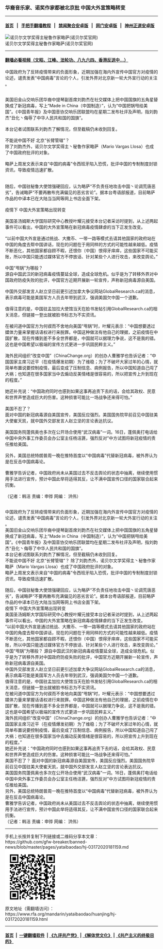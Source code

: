 ### 华裔音乐家、诺奖作家都被北京批 中国大外宣策略转变
------------------------

#### [首页](https://github.com/gfw-breaker/banned-news/blob/master/README.md) &nbsp;&nbsp;|&nbsp;&nbsp; [手把手翻墙教程](https://github.com/gfw-breaker/guides/wiki) &nbsp;&nbsp;|&nbsp;&nbsp; [禁闻聚合安卓版](https://github.com/gfw-breaker/bn-android) &nbsp;&nbsp;|&nbsp;&nbsp; [网门安卓版](https://github.com/oGate2/oGate) &nbsp;&nbsp;|&nbsp;&nbsp; [神州正道安卓版](https://github.com/SzzdOgate/update) 



<div id="headerimg">
 <img alt="诺贝尔文学奖得主秘鲁作家略萨(诺贝尔奖官网)" src="https://www.rfa.org/mandarin/yataibaodao/huanjing/hj-03172020181159.html/PSX_20200317_182719.jpg/image" title="诺贝尔文学奖得主秘鲁作家略萨(诺贝尔奖官网)"/>
 <div id="headerimgcontents">
  <div id="headerimgcaption">
   <span>
    诺贝尔文学奖得主秘鲁作家略萨(诺贝尔奖官网)
   </span>
   <!-- zoomattribute -->
  </div>
  <!-- headerimgcaption -->
 </div>
 <!-- headerimagecontents -->
</div>

<hr/>


#### [翻墙必看视频（文昭、江峰、法轮功、八九六四、香港反送中...）](https://github.com/gfw-breaker/banned-news/blob/master/pages/link3.md)

<div id="storytext">
 <div>
  <div class="slot_header">
  </div>
 </div>
 <p>
  中国政府为了反转疫情带来的负面形象，近期加强在海内外宣传中国官方对疫情的论述，谴责发表“中国病毒”言论的个人，引发外界对北京新一轮大外宣行动的关注 。
 </p>
 <div id="_mcePaste">
  <span>
   <br/>
  </span>
 </div>
 <div id="_mcePaste">
  <span>
  </span>
 </div>
 <div id="_mcePaste">
  <span>
   美国旧金山交响乐团华裔中提琴副首席刘韵杰在社交媒体上把中国国旗的五角星替换成了新冠病毒，写上“Made in China（中国制造）”，认为“中国把锅甩给美国”。《中国青年报》及中国音协交响乐团联盟均在星期二发布社评及声明，指刘韵杰“丑化丶侮辱了中华人民共和国的国旗”。
  </span>
 </div>
 <div id="_mcePaste">
  <span>
   <br/>
  </span>
 </div>
 <div id="_mcePaste">
  <span>
  </span>
 </div>
 <div id="_mcePaste">
  <span>
   本台记者试图联系刘韵杰了解情况，但至截稿仍未收到回复。
  </span>
 </div>
 <div id="_mcePaste">
  <span>
   <br/>
  </span>
 </div>
 <div id="_mcePaste">
  <span>
  </span>
 </div>
 <div id="_mcePaste">
  <span>
   不能说中国不好 北京“长臂管辖”？
  </span>
 </div>
 <div id="_mcePaste">
  <span>
  </span>
 </div>
 <div id="_mcePaste">
  <span>
   除了刘韵杰外，诺贝尔文学奖得主丶秘鲁作家略萨（Mario Vargas Llosa）也成了中国政府批评的对象。
  </span>
 </div>
 <div id="_mcePaste">
  <span>
   <br/>
  </span>
 </div>
 <div id="_mcePaste">
  <span>
  </span>
 </div>
 <div id="_mcePaste">
  <span>
   略萨上周发文表示来自“中国的病毒”令西班牙陷入恐慌，批评中国的专制制度封锁资讯，导致疫情迅速扩散。
  </span>
 </div>
 <div id="_mcePaste">
  <span>
   <br/>
  </span>
 </div>
 <div id="_mcePaste">
  <span>
   <br/>
  </span>
 </div>
 <div id="_mcePaste">
  <span>
   随后，中国驻秘鲁大使馆强硬回应，认为略萨“不负责任地攻击中国丶论调荒唐恶劣”，告诫略萨“不要再散布充满偏见的恶劣言论”。据本台粤语部报道，目前略萨作品的中译本已在大陆当当网等网上书店全面下架。
  </span>
 </div>
 <div id="_mcePaste">
  <span>
   <br/>
  </span>
 </div>
 <div id="_mcePaste">
  <span>
  </span>
 </div>
 <div id="_mcePaste">
  <span>
   疫情下 中国大外宣策略出现转变
  </span>
 </div>
 <div id="_mcePaste">
  <span>
   <br/>
  </span>
 </div>
 <div id="_mcePaste">
  <span>
  </span>
 </div>
 <div id="_mcePaste">
  <span>
   美国圣汤姆斯大学国际研究中心教授叶耀元接受本台记者采访时提到，从上述两起事件可以看出，中国的大外宣策略在新冠病毒疫情肆虐的当下正发生改变。
  </span>
 </div>
 <div id="_mcePaste">
  <span>
   <br/>
  </span>
 </div>
 <div id="_mcePaste">
  <span>
  </span>
 </div>
 <div id="_mcePaste">
  <span>
   “以前中国大外宣是通过统战、大撒币、一带一路等模式去请其他国家的政府站在中国的角度去帮中国讲话，现在的问题在于用同样的方式的可能性越来越低。疫情不断恶化，其他国家都自顾不暇，还恨你（中国）恨得牙痒痒，这些国家不可能买账，所以中国只能透过媒体官方不停放话、针对某些个人进行攻击，来改变舆论。”
  </span>
 </div>
 <div id="_mcePaste">
  <span>
   <br/>
  </span>
 </div>
 <div id="_mcePaste">
  <span>
  </span>
 </div>
 <div id="_mcePaste">
  <span>
   中国“甩锅”为哪般？
  </span>
 </div>
 <div id="_mcePaste">
  <span>
  </span>
 </div>
 <div id="_mcePaste">
  <span>
   源自中国武汉的新冠病毒疫情蔓延全球，造成全球危机。似乎是为了转移外界对中国政府防疫失败的批评，中国官方近期开展新一轮宣传，声称新冠病毒源自美国。
  </span>
 </div>
 <div id="_mcePaste">
  <span>
   <br/>
  </span>
 </div>
 <div id="_mcePaste">
  <span>
  </span>
 </div>
 <div id="_mcePaste">
  <span>
   中国外交部发言人赵立坚日前更引述加拿大争议网站GlobalResearch.ca的消息，表示病毒可能是美国军方人员去年带到武汉，强调美国欠中国一个道歉。
  </span>
 </div>
 <div id="_mcePaste">
  <span>
   <br/>
  </span>
 </div>
 <div id="_mcePaste">
  <span>
  </span>
 </div>
 <div id="_mcePaste">
  <span>
   值得注意的是，中国驻孟加拉大使馆当天在脸书发帖引用GlobalResearch.ca的相关消息，但链接一登出就被脸书标志为不实资讯。
  </span>
 </div>
 <div id="_mcePaste">
  <span>
   <br/>
  </span>
 </div>
 <div id="_mcePaste">
  <span>
  </span>
 </div>
 <div id="_mcePaste">
  <span>
   在被问道中国官方为何锲而不舍地向美国“甩锅”时，叶耀元表示：“中国想要透过媒体力量来掌握话语权进行来脱罪。中国这种做法有他自己的理据，之前疫情在中国扩散，现在传播到差不多全世界都是，中国就可以据理力争说，这不是我的错。这也是中国希望以极端的宣传方式更进一步巩固民粹主义。”
  </span>
 </div>
 <div id="_mcePaste">
  <span>
   <br/>
  </span>
 </div>
 <div id="_mcePaste">
  <span>
  </span>
 </div>
 <div id="_mcePaste">
  <span>
   海外民间组织“改变中国”（ChinaChange.org）的创办人曹雅学也告诉记者：“中国国家主席习近平（在疫情爆发初期）为了维稳；为了不破坏大家过年的心情，就简单布置说要控制疫情，最后变成了压制信息、病例报告，所以中国知道自己闯了大祸；也知道在很多国家当中去煽动反美情绪是很容易的，所以把宣传上升到现在的程度。”
  </span>
 </div>
 <div id="_mcePaste">
  <span>
   <br/>
  </span>
 </div>
 <div id="_mcePaste">
  <span>
  </span>
 </div>
 <div id="_mcePaste">
  <span>
   她还补充说：“中国政府同时也感到如果这事再追责下去的话，会给其政权、民意和世界声誉造成巨大的伤害。这种损害可能比一场战争还来得可怕。”
  </span>
 </div>
 <div id="_mcePaste">
  <span>
   <br/>
  </span>
 </div>
 <div id="_mcePaste">
  <span>
  </span>
 </div>
 <div id="_mcePaste">
  <span>
   美国不忍了？
  </span>
 </div>
 <div id="_mcePaste">
  <span>
  </span>
 </div>
 <div id="_mcePaste">
  <span>
   面对中国的新冠病毒源自美国宣传，美国反应强烈。美国国务院早前召见中国驻美大使崔天凯，就中国外交部发言人赵立坚的言论表达抗议。
  </span>
 </div>
 <div id="_mcePaste">
  <span>
   <br/>
  </span>
 </div>
 <div id="_mcePaste">
  <span>
  </span>
 </div>
 <div id="_mcePaste">
  <span>
   美国国务院蓬佩奥也多次在公开场合使用“武汉病毒”一词。16日，蓬佩奥打电话给中国中央外事工作委员会办公室主任杨洁篪，强烈反对”中方试图将新冠疫情的责任推给美国。
  </span>
 </div>
 <div id="_mcePaste">
  <span>
   <br/>
  </span>
 </div>
 <div id="_mcePaste">
  <span>
  </span>
 </div>
 <div id="_mcePaste">
  <span>
   另外，美国总统特朗普周一晚在推特首度以“中国病毒”代替新冠病毒，被外界认为是在反击中国病毒论。
  </span>
 </div>
 <div id="_mcePaste">
  <span>
   <br/>
  </span>
 </div>
 <div id="_mcePaste">
  <span>
  </span>
 </div>
 <div id="_mcePaste">
  <span>
   曹雅学告诉记者，中国政府尚未从美国过去不反击舆论的状态中抽离，继续使用惯用手法进行宣传，预计中国此举将适得其反，让不满中国宣传口径的国家联合起来抗衡。
  </span>
 </div>
 <div id="_mcePaste">
  <span>
   <br/>
  </span>
 </div>
 <div id="_mcePaste">
  <span>
  </span>
 </div>
 <div id="_mcePaste">
  <span>
   （记者：韩洁 责编：申铧 网编： 洪伟）
  </span>
 </div>
 <p>
  <span>
   <br/>
  </span>
  <span>
  </span>
  <span>
   中国政府为了反转疫情带来的负面形象，近期加强在海内外宣传中国官方对疫情的论述，谴责发表“中国病毒”言论的个人，引发外界对北京新一轮大外宣行动的关注 。
  </span>
  <span>
   <br/>
  </span>
  <span>
  </span>
  <span>
   美国旧金山交响乐团华裔中提琴副首席刘韵杰在社交媒体上把中国国旗的五角星替换成了新冠病毒，写上“Made in China（中国制造）”，认为“中国把锅甩给美国”。《中国青年报》及中国音协交响乐团联盟均在星期二发布社评及声明，指刘韵杰“丑化丶侮辱了中华人民共和国的国旗”。
  </span>
  <span>
   <br/>
  </span>
  <span>
  </span>
  <span>
   本台记者试图联系刘韵杰了解情况，但至截稿仍未收到回复。
  </span>
  <span>
   <br/>
  </span>
  <span>
  </span>
  <span>
   不能说中国不好 北京“长臂管辖”？
  </span>
  <span>
  </span>
  <span>
   除了刘韵杰外，诺贝尔文学奖得主丶秘鲁作家略萨（Mario Vargas Llosa）也成了中国政府批评的对象。
  </span>
  <span>
   <br/>
  </span>
  <span>
  </span>
  <span>
   略萨上周发文表示来自“中国的病毒”令西班牙陷入恐慌，批评中国的专制制度封锁资讯，导致疫情迅速扩散。
  </span>
  <span>
   <br/>
  </span>
  <span>
   <br/>
  </span>
  <span>
   随后，中国驻秘鲁大使馆强硬回应，认为略萨“不负责任地攻击中国丶论调荒唐恶劣”，告诫略萨“不要再散布充满偏见的恶劣言论”。据本台粤语部报道，目前略萨作品的中译本已在大陆当当网等网上书店全面下架。
  </span>
  <span>
   <br/>
  </span>
  <span>
  </span>
  <span>
   疫情下 中国大外宣策略出现转变
  </span>
  <span>
   <br/>
  </span>
  <span>
  </span>
  <span>
   美国圣汤姆斯大学国际研究中心教授叶耀元接受本台记者采访时提到，从上述两起事件可以看出，中国的大外宣策略在新冠病毒疫情肆虐的当下正发生改变。
  </span>
  <span>
   <br/>
  </span>
  <span>
  </span>
  <span>
   “以前中国大外宣是通过统战、大撒币、一带一路等模式去请其他国家的政府站在中国的角度去帮中国讲话，现在的问题在于用同样的方式的可能性越来越低。疫情不断恶化，其他国家都自顾不暇，还恨你（中国）恨得牙痒痒，这些国家不可能买账，所以中国只能透过媒体官方不停放话、针对某些个人进行攻击，来改变舆论。”
  </span>
  <span>
   <br/>
  </span>
  <span>
  </span>
  <span>
   中国“甩锅”为哪般？
  </span>
  <span>
  </span>
  <span>
   源自中国武汉的新冠病毒疫情蔓延全球，造成全球危机。似乎是为了转移外界对中国政府防疫失败的批评，中国官方近期开展新一轮宣传，声称新冠病毒源自美国。
  </span>
  <span>
   <br/>
  </span>
  <span>
  </span>
  <span>
   中国外交部发言人赵立坚日前更引述加拿大争议网站GlobalResearch.ca的消息，表示病毒可能是美国军方人员去年带到武汉，强调美国欠中国一个道歉。
  </span>
  <span>
   <br/>
  </span>
  <span>
  </span>
  <span>
   值得注意的是，中国驻孟加拉大使馆当天在脸书发帖引用GlobalResearch.ca的相关消息，但链接一登出就被脸书标志为不实资讯。
  </span>
  <span>
   <br/>
  </span>
  <span>
  </span>
  <span>
   在被问道中国官方为何锲而不舍地向美国“甩锅”时，叶耀元表示：“中国想要透过媒体力量来掌握话语权进行来脱罪。中国这种做法有他自己的理据，之前疫情在中国扩散，现在传播到差不多全世界都是，中国就可以据理力争说，这不是我的错。这也是中国希望以极端的宣传方式更进一步巩固民粹主义。”
  </span>
  <span>
   <br/>
  </span>
  <span>
  </span>
  <span>
   海外民间组织“改变中国”（ChinaChange.org）的创办人曹雅学也告诉记者：“中国国家主席习近平（在疫情爆发初期）为了维稳；为了不破坏大家过年的心情，就简单布置说要控制疫情，最后变成了压制信息、病例报告，所以中国知道自己闯了大祸；也知道在很多国家当中去煽动反美情绪是很容易的，所以把宣传上升到现在的程度。”
  </span>
  <span>
   <br/>
  </span>
  <span>
  </span>
  <span>
   她还补充说：“中国政府同时也感到如果这事再追责下去的话，会给其政权、民意和世界声誉造成巨大的伤害。这种损害可能比一场战争还来得可怕。”
  </span>
  <span>
   <br/>
  </span>
  <span>
  </span>
  <span>
   美国不忍了？
  </span>
  <span>
  </span>
  <span>
   面对中国的新冠病毒源自美国宣传，美国反应强烈。美国国务院早前召见中国驻美大使崔天凯，就中国外交部发言人赵立坚的言论表达抗议。
  </span>
  <span>
   <br/>
  </span>
  <span>
  </span>
  <span>
   美国国务院蓬佩奥也多次在公开场合使用“武汉病毒”一词。16日，蓬佩奥打电话给中国中央外事工作委员会办公室主任杨洁篪，强烈反对”中方试图将新冠疫情的责任推给美国。
  </span>
  <span>
   <br/>
  </span>
  <span>
  </span>
  <span>
   另外，美国总统特朗普周一晚在推特首度以“中国病毒”代替新冠病毒，被外界认为是在反击中国病毒论。
  </span>
  <span>
   <br/>
  </span>
  <span>
  </span>
  <span>
   曹雅学告诉记者，中国政府尚未从美国过去不反击舆论的状态中抽离，继续使用惯用手法进行宣传，预计中国此举将适得其反，让不满中国宣传口径的国家联合起来抗衡。
  </span>
  <span>
   <br/>
  </span>
  <span>
  </span>
  <span>
   （记者：韩洁 责编：申铧 网编： 洪伟）
  </span>
 </p>
</div>

<hr/>
手机上长按并复制下列链接或二维码分享本文章：<br/>
https://github.com/gfw-breaker/banned-news/blob/master/pages/yataibaodao/hj-03172020181159.md <br/>
<a href='https://github.com/gfw-breaker/banned-news/blob/master/pages/yataibaodao/hj-03172020181159.md'><img src='https://github.com/gfw-breaker/banned-news/blob/master/pages/yataibaodao/hj-03172020181159.md.png'/></a> <br/>
原文地址（需翻墙访问）：https://www.rfa.org/mandarin/yataibaodao/huanjing/hj-03172020181159.html


------------------------
#### [首页](https://github.com/gfw-breaker/banned-news/blob/master/README.md) &nbsp;|&nbsp; [一键翻墙软件](https://github.com/gfw-breaker/nogfw/blob/master/README.md) &nbsp;| [《九评共产党》](https://github.com/gfw-breaker/9ping.md/blob/master/README.md#九评之一评共产党是什么) | [《解体党文化》](https://github.com/gfw-breaker/jtdwh.md/blob/master/README.md) | [《共产主义的终极目的》](https://github.com/gfw-breaker/gczydzjmd.md/blob/master/README.md)


<img src='http://gfw-breaker.win/banned-news/pages/yataibaodao/hj-03172020181159.md' width='0px' height='0px'/>